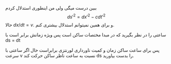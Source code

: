 ببین درست میگی ولی من اینطوری استدلال کردم 
$$ds'^2=dx'^2-cdt'^2$$حالا $dx/dt=v$. و برای همین نمیتوانم استدلال بیشتری کنم.


ساعتی را در نظر بگیرید که در مبدا مختصات ساکن است پس ویژه زمانش  برابر است با
ds = dt

پس برای ساعت ساکن زمان و کمیت ناورداری لورنتزی برابراست حال اگر ساعتی با سرعت 
v
نسبت به ساعت ناظر ساکن حرکت کند 
ds
را بدست بیاورید.